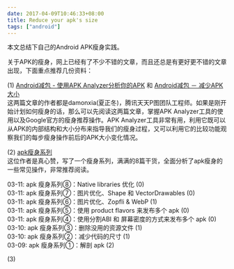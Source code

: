 ```yaml
---
date: 2017-04-09T10:46:33+08:00
title: Reduce your apk's size
tags: ["android"]
---
```

本文总结下自己的Android APK瘦身实践。<!--more-->

关于APK的瘦身，网上已经有了不少不错的文章，而且还总是有更好更不错的文章出现，下面重点推荐几份资料：  

(1) [Android减包 - 使用APK Analyzer分析你的APK](http://mp.weixin.qq.com/s/jj727RQGmPooKaJwPyVUlA) 和 [Android减包 － 减少APK大小](http://mp.weixin.qq.com/s/ox4WFLMZG63wuoD6_-rCyQ)    
这两篇文章的作者都是damonxia(夏正冬)，腾讯天天P图团队工程师。如果是刚开始计划如何瘦身的话，那么可以先阅读这两篇文章，掌握APK Analyzer工具的使用以及Google官方的瘦身推荐操作。APK Analyzer工具非常有用，利用它既可以从APK的内部结构和大小分布来指导我们的瘦身过程，又可以利用它的比较功能观察我们的每步瘦身操作前后的APK大小变化情况。

(2) [apk瘦身系列](http://blog.chengyunfeng.com/?p=879)  
这位作者是真心赞，写了一个瘦身系列，满满的8篇干货，全面分析了apk瘦身的一些常见操作，非常推荐阅读。

03-11: apk 瘦身系列⑧：Native libraries 优化 (0)  
03-11: apk 瘦身系列⑦：图片优化、Shape 和 VectorDrawables (0)  
03-11: apk 瘦身系列⑥：图片优化、Zopfli & WebP (1)  
03-11: apk 瘦身系列⑤：使用 product flavors 来发布多个 apk (0)  
03-11: apk 瘦身系列④：使用分割ABI 和 屏幕密度的方式来发布多个 apk (0)  
03-10: apk 瘦身系列③：删除没用的资源文件 (1)  
03-10: apk 瘦身系列②：减少代码的尺寸 (1)  
03-09: apk 瘦身系列①：解剖 apk (2)  

(3) 

